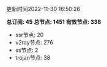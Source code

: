更新时间2022-11-30 16:50:26

**总订阅: 45**
**总节点: 1451**
**有效节点: 336**
- ssr节点: 20
- v2ray节点: 276
- ss节点: 2
- trojan节点: 38
